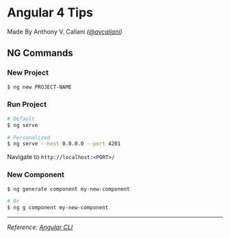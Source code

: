 # Angular 4 Tips
Made By Anthony V. Caliani _([@avcaliani](https://github.com/avcaliani))_


## NG Commands

### New Project

```sh
$ ng new PROJECT-NAME
```

### Run Project

```sh
# Default
$ ng serve

# Personalized
$ ng serve --host 0.0.0.0 --port 4201
```

Navigate to `http://localhost:<PORT>/`

### New Component

```sh
$ ng generate component my-new-component

# Or
$ ng g component my-new-component
```

---

_Reference: [Angular CLI](https://cli.angular.io/)_